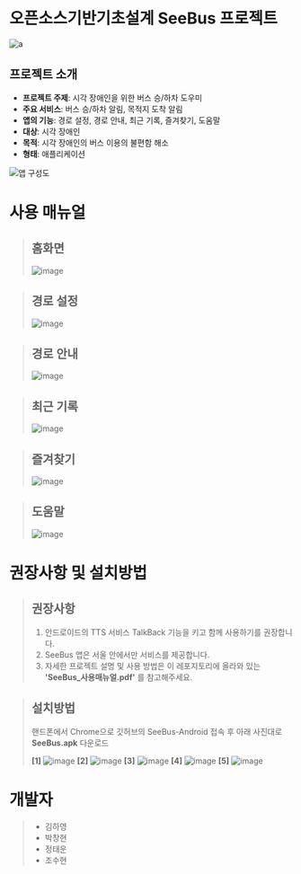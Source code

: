 # 오픈소스기반기초설계 SeeBus 프로젝트
![a](https://user-images.githubusercontent.com/76698276/144878007-9579082e-7558-46d4-9d29-201988e56f23.JPG)
## 프로젝트 소개
* **프로젝트 주제**: 시각 장애인을 위한 버스 승/하차 도우미
* **주요 서비스**: 버스 승/하차 알림, 목적지 도착 알림
* **앱의 기능**: 경로 설정, 경로 안내, 최근 기록, 즐겨찾기, 도움말
* **대상**: 시각 장애인
* **목적**: 시각 장애인의 버스 이용의 불편함 해소
* **형태**: 애플리케이션

![앱 구성도](https://user-images.githubusercontent.com/76698276/144884050-b431eee4-794e-47c0-8615-243d15f381b7.JPG)



# 사용 매뉴얼

> ## 홈화면
> ![image](https://user-images.githubusercontent.com/76698276/144880038-8d651cb2-aead-49cd-8377-2af1333ba8e1.png)


> ## 경로 설정
> ![image](https://user-images.githubusercontent.com/76698276/145057915-199a6744-395c-4d62-bc79-da721a64fba0.png)


> ## 경로 안내
> ![image](https://user-images.githubusercontent.com/76698276/145057955-f86893c9-7f07-4159-b00d-ab25261bb1d8.png)


> ## 최근 기록
> ![image](https://user-images.githubusercontent.com/76698276/145058009-8cba9cac-5b1d-4133-9efd-0ef2e8c1eb87.png)


> ## 즐겨찾기
> ![image](https://user-images.githubusercontent.com/76698276/145058053-d447f7fb-4dca-4193-b3a6-6e6fbbc88c21.png)


> ## 도움말
> ![image](https://user-images.githubusercontent.com/76698276/144883128-6ee636ea-ded1-4377-aa46-4f3bfe2dac8a.png)



# 권장사항 및 설치방법

> ## 권장사항
> 1. 안드로이드의 TTS 서비스 TalkBack 기능을 키고 함께 사용하기를 권장합니다.
> 2. SeeBus 앱은 서울 안에서만 서비스를 제공합니다.
> 3. 자세한 프로젝트 설명 및 사용 방법은 이 레포지토리에 올라와 있는 **'SeeBus_사용매뉴얼.pdf'** 를 참고해주세요.


> ## 설치방법
> 핸드폰에서 Chrome으로 깃허브의 SeeBus-Android 접속 후 아래 사진대로 **SeeBus.apk** 다운로드
> 
> **[1]**
> ![image](https://user-images.githubusercontent.com/76698276/144896313-4759c338-729e-47b8-81b3-a98ae43ebfc6.png)
> **[2]**
> ![image](https://user-images.githubusercontent.com/76698276/144896348-91c308cb-7bd4-4fc7-a1e6-e0ca56df937a.png)
> **[3]**
> ![image](https://user-images.githubusercontent.com/76698276/144896374-48184ac2-413b-439a-85ba-51790d4bd24d.png)
> **[4]**
> ![image](https://user-images.githubusercontent.com/76698276/144896403-0642893f-34e4-4670-a2cf-0587283ced57.png)
> **[5]**
> ![image](https://user-images.githubusercontent.com/76698276/144896431-ed0aecb4-bcc9-4f74-8a91-40b4b6735655.png)



# 개발자
> * 김하영
> * 박창현
> * 정태운
> * 조수현




